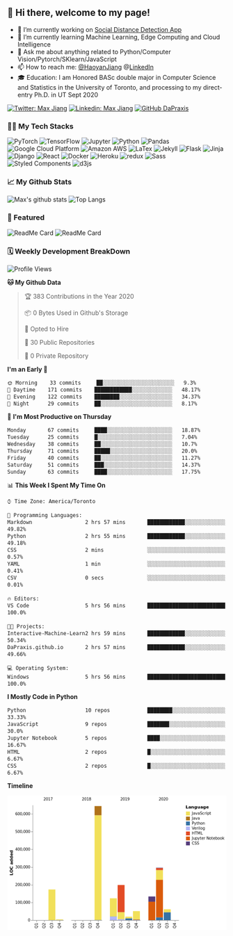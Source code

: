 ## 👋 Hi there, welcome to my page! 

- 🔭 I’m currently working on [Social Distance Detection App](https://colab.research.google.com/drive/16qIZdvKYlyqp-nOS8dXCShUKcGRbtgHJ?usp=sharing)
- 🌱 I’m currently learning Machine Learning, Edge Computing and Cloud Intelligence
- 💬 Ask me about anything related to Python/Computer Vision/Pytorch/SKlearn/JavaScript
- 📫 How to reach me: [@HaoyanJiang](Haoyanhy.jiang@mail.utoronto.ca)  @[LinkedIn](https://www.linkedin.com/in/haoyan-jiang/) 
- 🎓 Education: I am Honored BASc double major in Computer Science and Statistics in the University of Toronto, and processing to my direct-entry Ph.D. in UT Sept 2020 

[![Twitter: Max Jiang](https://img.shields.io/twitter/follow/Max15595598?style=social)](https://twitter.com/Max15595598)
[![Linkedin: Max Jiang](https://img.shields.io/badge/-MaxJiang-blue?style=flat-square&logo=Linkedin&logoColor=white&link=https://www.linkedin.com/in/haoyan-jiang/)](https://www.linkedin.com/in/haoyan-jiang/)
[![GitHub DaPraxis](https://img.shields.io/github/followers/dapraxis?label=follow&style=social)](https://github.com/DaPraxis)

### 👨‍💻 My Tech Stacks
<p>
  <img alt="PyTorch" src="https://img.shields.io/badge/-PyTorch-EE4C2C?style=flat-square&logo=PyTorch&logoColor=white" />
  <img alt="TensorFlow" src="https://img.shields.io/badge/-TensorFlow-FF6F00?style=flat-square&logo=TensorFlow&logoColor=white" />
  <img alt="Jupyter" src="https://img.shields.io/badge/-Jupyter-F37626?style=flat-square&logo=Jupyter&logoColor=white" />
  <img alt="Python" src="https://img.shields.io/badge/-Python-3776AB?style=flat-square&logo=Python&logoColor=white" />
  <img alt="Pandas" src="https://img.shields.io/badge/-Pandas-150458?style=flat-square&logo=Pandas&logoColor=white" />
  <img alt="Google Cloud Platform" src="https://img.shields.io/badge/-Google_Cloud_Platform-1a73e8?style=flat-square&logo=google-cloud&logoColor=white" />
  <img alt="Amazon AWS" src="https://img.shields.io/badge/-Amazon_AWS-232F3E?style=flat-square&logo=amazon-aws&logoColor=white" />
  <img alt="LaTex" src="https://img.shields.io/badge/-LaTex-008080?style=flat-square&logo=latex&logoColor=white" />
  <img alt="Jekyll" src="https://img.shields.io/badge/-Jekyll-CC0000?style=flat-square&logo=Jekyll&logoColor=white" />
  <img alt="Flask" src="https://img.shields.io/badge/-Flask-000000?style=flat-square&logo=flask&logoColor=white" />
  <img alt="Jinja" src="https://img.shields.io/badge/-Jinja-B41717?style=flat-square&logo=jinja&logoColor=white" />
  <img alt="Django" src="https://img.shields.io/badge/-Django-092E20?style=flat-square&logo=django&logoColor=white" />
  <img alt="React" src="https://img.shields.io/badge/-React-45b8d8?style=flat-square&logo=react&logoColor=white" />
  <img alt="Docker" src="https://img.shields.io/badge/-Docker-46a2f1?style=flat-square&logo=docker&logoColor=white" />
  <img alt="Heroku" src="https://img.shields.io/badge/-Heroku-430098?style=flat-square&logo=heroku&logoColor=white" />
  <img alt="redux" src="https://img.shields.io/badge/-Redux-764ABC?style=flat-square&logo=redux&logoColor=white" />
  <img alt="Sass" src="https://img.shields.io/badge/-Sass-CC6699?style=flat-square&logo=sass&logoColor=white" />
  <img alt="Styled Components" src="https://img.shields.io/badge/-Styled_Components-db7092?style=flat-square&logo=styled-components&logoColor=white" />
  <img alt="d3js" src="https://img.shields.io/badge/-D3.js-F9A03C?style=flat-square&logo=d3.js&logoColor=white" />
</p>

### 📈 My Github Stats
![Max's github stats](https://github-readme-stats.vercel.app/api?username=DaPraxis&hide=prs&theme=dark)
![Top Langs](https://github-readme-stats.vercel.app/api/top-langs/?username=DaPraxis&layout=compact&theme=dark)

### 🔫 Featured
![ReadMe Card](https://github-readme-stats.vercel.app/api/pin/?username=Interactive-Media-Lab-Data-Science-Team&repo=Vampyr-MTL&theme=dark)
![ReadMe Card](https://github-readme-stats.vercel.app/api/pin/?username=EvanSamaa&repo=EyeDK&theme=dark)

### 🗓 Weekly Development BreakDown
<!--START_SECTION:waka-->
![Profile Views](http://img.shields.io/badge/Profile%20Views-4-blue)

**🐱 My Github Data** 

> 🏆 383 Contributions in the Year 2020
 > 
> 📦 0 Bytes Used in Github's Storage 
 > 
> 💼 Opted to Hire
 > 
> 📜 30 Public Repositories
 > 
> 🔑 0 Private Repository 
 > 
**I'm an Early 🐤** 

```text
🌞 Morning    33 commits     ██░░░░░░░░░░░░░░░░░░░░░░░   9.3% 
🌆 Daytime    171 commits    ████████████░░░░░░░░░░░░░   48.17% 
🌃 Evening    122 commits    ████████░░░░░░░░░░░░░░░░░   34.37% 
🌙 Night      29 commits     ██░░░░░░░░░░░░░░░░░░░░░░░   8.17%

```
📅 **I'm Most Productive on Thursday** 

```text
Monday       67 commits     ████░░░░░░░░░░░░░░░░░░░░░   18.87% 
Tuesday      25 commits     █░░░░░░░░░░░░░░░░░░░░░░░░   7.04% 
Wednesday    38 commits     ██░░░░░░░░░░░░░░░░░░░░░░░   10.7% 
Thursday     71 commits     █████░░░░░░░░░░░░░░░░░░░░   20.0% 
Friday       40 commits     ██░░░░░░░░░░░░░░░░░░░░░░░   11.27% 
Saturday     51 commits     ███░░░░░░░░░░░░░░░░░░░░░░   14.37% 
Sunday       63 commits     ████░░░░░░░░░░░░░░░░░░░░░   17.75%

```


📊 **This Week I Spent My Time On** 

```text
⌚︎ Time Zone: America/Toronto

💬 Programming Languages: 
Markdown                 2 hrs 57 mins       ████████████░░░░░░░░░░░░░   49.82% 
Python                   2 hrs 55 mins       ████████████░░░░░░░░░░░░░   49.18% 
CSS                      2 mins              ░░░░░░░░░░░░░░░░░░░░░░░░░   0.57% 
YAML                     1 min               ░░░░░░░░░░░░░░░░░░░░░░░░░   0.41% 
CSV                      0 secs              ░░░░░░░░░░░░░░░░░░░░░░░░░   0.01%

🔥 Editors: 
VS Code                  5 hrs 56 mins       █████████████████████████   100.0%

🐱‍💻 Projects: 
Interactive-Machine-Learn2 hrs 59 mins       ████████████░░░░░░░░░░░░░   50.34% 
DaPraxis.github.io       2 hrs 57 mins       ████████████░░░░░░░░░░░░░   49.66%

💻 Operating System: 
Windows                  5 hrs 56 mins       █████████████████████████   100.0%

```

**I Mostly Code in Python** 

```text
Python                   10 repos            ████████░░░░░░░░░░░░░░░░░   33.33% 
JavaScript               9 repos             ███████░░░░░░░░░░░░░░░░░░   30.0% 
Jupyter Notebook         5 repos             ████░░░░░░░░░░░░░░░░░░░░░   16.67% 
HTML                     2 repos             █░░░░░░░░░░░░░░░░░░░░░░░░   6.67% 
CSS                      2 repos             █░░░░░░░░░░░░░░░░░░░░░░░░   6.67%

```


**Timeline**

![Chart not found](https://github.com/DaPraxis/DaPraxis/blob/master/charts/bar_graph.png) 


<!--END_SECTION:waka-->
